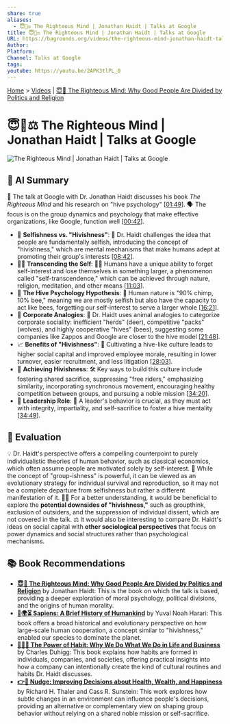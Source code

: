 ```yaml
---
share: true
aliases:
  - 😇🧠⚖️ The Righteous Mind | Jonathan Haidt | Talks at Google
title: 😇🧠⚖️ The Righteous Mind | Jonathan Haidt | Talks at Google
URL: https://bagrounds.org/videos/the-righteous-mind-jonathan-haidt-talks-at-google
Author:
Platform:
Channel: Talks at Google
tags:
youtube: https://youtu.be/2APK3tlPL_0
---
```

[Home](../index.md) > [Videos](./index.md) | [😇🧠 The Righteous Mind: Why Good People Are Divided by Politics and Religion](../books/the-righteous-mind.md)  
# 😇🧠⚖️ The Righteous Mind | Jonathan Haidt | Talks at Google  
![The Righteous Mind | Jonathan Haidt | Talks at Google](https://youtu.be/2APK3tlPL_0)  
  
## 🤖 AI Summary  
  
📖 The talk at Google with Dr. Jonathan Haidt discusses his book *The Righteous Mind* and his research on "hive psychology" \[[01:49](http://www.youtube.com/watch?v=2APK3tlPL_0&t=109)]. 🗣️ The focus is on the group dynamics and psychology that make effective organizations, like Google, function well \[[00:42](http://www.youtube.com/watch?v=2APK3tlPL_0&t=42)].  
  
* 🤝 **Selfishness vs. "Hivishness"**: 🧬 Dr. Haidt challenges the idea that people are fundamentally selfish, introducing the concept of "hivishness," which are mental mechanisms that make humans adept at promoting their group's interests \[[08:42](http://www.youtube.com/watch?v=2APK3tlPL_0&t=522)].  
* 🧘‍♀️ **Transcending the Self**: 🧘‍♂️ Humans have a unique ability to forget self-interest and lose themselves in something larger, a phenomenon called "self-transcendence," which can be achieved through nature, religion, meditation, and other means \[[11:03](http://www.youtube.com/watch?v=2APK3tlPL_0&t=663)].  
* 🐝 **The Hive Psychology Hypothesis**: 🧠 Human nature is "90% chimp, 10% bee," meaning we are mostly selfish but also have the capacity to act like bees, forgetting our self-interest to serve a larger whole \[[16:21](http://www.youtube.com/watch?v=2APK3tlPL_0&t=981)].  
* 🏢 **Corporate Analogies**: 🦌 Dr. Haidt uses animal analogies to categorize corporate sociality: inefficient "herds" (deer), competitive "packs" (wolves), and highly cooperative "hives" (bees), suggesting some companies like Zappos and Google are closer to the hive model \[[21:48](http://www.youtube.com/watch?v=2APK3tlPL_0&t=1308)].  
* 📈 **Benefits of "Hivishness"**: 🚀 Cultivating a hive-like culture leads to higher social capital and improved employee morale, resulting in lower turnover, easier recruitment, and less litigation \[[28:03](http://www.youtube.com/watch?v=2APK3tlPL_0&t=1683)].  
* 🔧 **Achieving Hivishness**: 🛠️ Key ways to build this culture include fostering shared sacrifice, suppressing "free riders," emphasizing similarity, incorporating synchronous movement, encouraging healthy competition between groups, and pursuing a noble mission \[[34:20](http://www.youtube.com/watch?v=2APK3tlPL_0&t=2060)].  
* 👑 **Leadership Role**: 💼 A leader's behavior is crucial, as they must act with integrity, impartiality, and self-sacrifice to foster a hive mentality \[[34:49](http://www.youtube.com/watch?v=2APK3tlPL_0&t=2089)].  
  
## 🤔 Evaluation  
  
💡 Dr. Haidt's perspective offers a compelling counterpoint to purely individualistic theories of human behavior, such as classical economics, which often assume people are motivated solely by self-interest. 🔄 While the concept of "group-ishness" is powerful, it can be viewed as an evolutionary strategy for individual survival and reproduction, so it may not be a complete departure from selfishness but rather a different manifestation of it. 🕵️‍♂️ For a better understanding, it would be beneficial to explore the **potential downsides of "hivishness,"** such as groupthink, exclusion of outsiders, and the suppression of individual dissent, which are not covered in the talk. ⚖️ It would also be interesting to compare Dr. Haidt's ideas on social capital with **other sociological perspectives** that focus on power dynamics and social structures rather than psychological mechanisms.  
  
## 📚 Book Recommendations  
  
* **[😇🧠 The Righteous Mind: Why Good People Are Divided by Politics and Religion](../books/the-righteous-mind.md)** by Jonathan Haidt: This is the book on which the talk is based, providing a deeper exploration of moral psychology, political divisions, and the origins of human morality.  
* **[📜🌍⏳ Sapiens: A Brief History of Humankind](../books/sapiens-a-brief-history-of-humankind.md)** by Yuval Noah Harari: This book offers a broad historical and evolutionary perspective on how large-scale human cooperation, a concept similar to "hivishness," enabled our species to dominate the planet.  
* **[🔄🧠💪 The Power of Habit: Why We Do What We Do in Life and Business](../books/the-power-of-habit.md)** by Charles Duhigg: This book explains how habits are formed in individuals, companies, and societies, offering practical insights into how a company can intentionally create the kind of cultural routines and habits Dr. Haidt discusses.  
* **[👉🤏 Nudge: Improving Decisions about Health, Wealth, and Happiness](../books/nudge.md)** by Richard H. Thaler and Cass R. Sunstein: This work explores how subtle changes in an environment can influence people's decisions, providing an alternative or complementary view on shaping group behavior without relying on a shared noble mission or self-sacrifice.